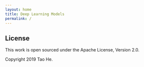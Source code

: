 ```yaml
---
layout: home
title: Deep Learning Models
permalink: /
---
```





## License

This work is open sourced under the Apache License, Version 2.0.

Copyright 2019 Tao He.
